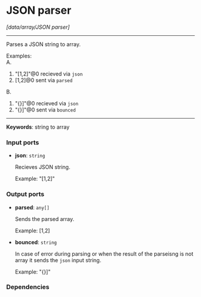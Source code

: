 # JSON parser

_[data/array/JSON parser]_

---

Parses a JSON string to  array.  
  
Examples:  
A.  
1. "[1,2]"@0 recieved via `json`  
2. [1,2]@0 sent via `parsed`  
  
B.  
1. "{}]"@0 recieved via `json`  
2. "{}]"@0 sent via `bounced`  

---

__Keywords__: string to array

### Input ports

* __json__: ` string `

    Recieves JSON string.
    
    Example:
    "[1,2]"

### Output ports

* __parsed__: ` any[] `

    Sends the parsed array.
    
    Example:
    [1,2]


* __bounced__: ` string `

    In case of error during parsing or when the result of the parseisng is not array it sends the `json` input string.
    
    Example:
    "{}]"

### Dependencies




